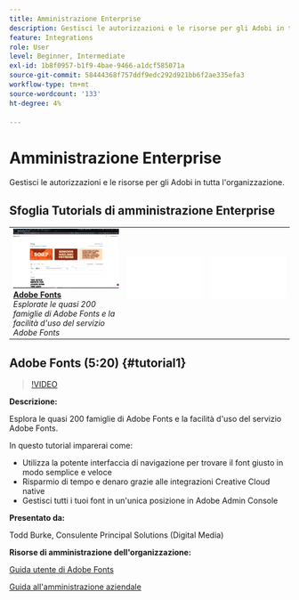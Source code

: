 ```yaml
---
title: Amministrazione Enterprise
description: Gestisci le autorizzazioni e le risorse per gli Adobi in tutta l'organizzazione
feature: Integrations
role: User
level: Beginner, Intermediate
exl-id: 1b8f0957-b1f9-4bae-9466-a1dcf585071a
source-git-commit: 58444368f757ddf9edc292d921bb6f2ae335efa3
workflow-type: tm+mt
source-wordcount: '133'
ht-degree: 4%

---
```


# Amministrazione Enterprise

Gestisci le autorizzazioni e le risorse per gli Adobi in tutta l&#39;organizzazione.

## Sfoglia Tutorials di amministrazione Enterprise

<table style="table-layout:fixed">
<tr>
 <td>
   <a href="enterprise.md#tutorial1">
      <img alt="Adobe Fonts" src="../assets/fonts_burke_thumbnail.jpg" />
   </a>
    <div>
   <a href="enterprise.md#tutorial1"><strong>Adobe Fonts</strong></a>
    </div>
    <em>Esplorate le quasi 200 famiglie di Adobe Fonts e la facilità d'uso del servizio Adobe Fonts</em>
    <br>
  </td>
  <td>
    <img alt="Spaziatore" src="../assets/Whitespacer.png" />
    <div>
    <br>
  </td>
  <td>
    <img alt="Spaziatore" src="../assets/Whitespacer.png" />
    <div>
    <br>
  </td>
</tr>
</table>

## Adobe Fonts (5:20) {#tutorial1}

>[!VIDEO](https://video.tv.adobe.com/v/328226?hidetitle=true)

**Descrizione:**

Esplora le quasi 200 famiglie di Adobe Fonts e la facilità d&#39;uso del servizio Adobe Fonts.

In questo tutorial imparerai come:
* Utilizza la potente interfaccia di navigazione per trovare il font giusto in modo semplice e veloce
* Risparmio di tempo e denaro grazie alle integrazioni Creative Cloud native
* Gestisci tutti i tuoi font in un&#39;unica posizione in Adobe Admin Console

**Presentato da:**

Todd Burke, Consulente Principal Solutions (Digital Media)

**Risorse di amministrazione dell&#39;organizzazione:**

[Guida utente di Adobe Fonts](https://helpx.adobe.com/fonts/user-guide.html)

[Guida all&#39;amministrazione aziendale](https://helpx.adobe.com/enterprise/admin-guide.html)

